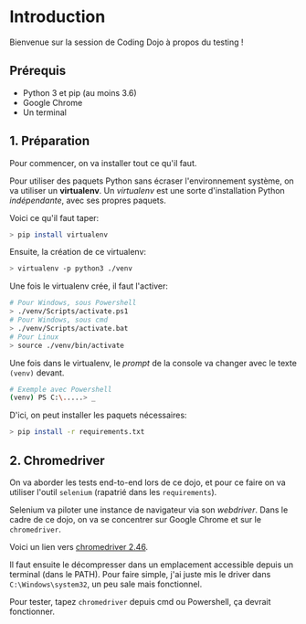 # Introduction

Bienvenue sur la session de Coding Dojo à propos du testing !

## Prérequis

- Python 3 et pip (au moins 3.6)
- Google Chrome
- Un terminal

## 1. Préparation

Pour commencer, on va installer tout ce qu'il faut.

Pour utiliser des paquets Python sans écraser l'environnement système, on va utiliser un **virtualenv**.
Un *virtualenv* est une sorte d'installation Python *indépendante*, avec ses propres paquets.

Voici ce qu'il faut taper:

```bash
> pip install virtualenv
```

Ensuite, la création de ce virtualenv:

```bash
> virtualenv -p python3 ./venv
```

Une fois le virtualenv crée, il faut l'activer:

```bash
# Pour Windows, sous Powershell
> ./venv/Scripts/activate.ps1
# Pour Windows, sous cmd
> ./venv/Scripts/activate.bat
# Pour Linux
> source ./venv/bin/activate
```

Une fois dans le virtualenv, le *prompt* de la console va changer avec le texte `(venv)` devant.

```bash
# Exemple avec Powershell
(venv) PS C:\.....> _
```

D'ici, on peut installer les paquets nécessaires:

```bash
> pip install -r requirements.txt
```

## 2. Chromedriver

On va aborder les tests end-to-end lors de ce dojo, et pour ce faire on va utiliser l'outil `selenium` (rapatrié dans les `requirements`).

Selenium va piloter une instance de navigateur via son *webdriver*. Dans le cadre de ce dojo, on va se concentrer sur Google Chrome et sur le `chromedriver`.

Voici un lien vers [chromedriver 2.46](https://chromedriver.storage.googleapis.com/2.46/chromedriver_win32.zip).

Il faut ensuite le décompresser dans un emplacement accessible depuis un terminal (dans le PATH). Pour faire simple, j'ai juste mis le driver dans `C:\Windows\system32`, un peu sale mais fonctionnel.

Pour tester, tapez `chromedriver` depuis cmd ou Powershell, ça devrait fonctionner.
